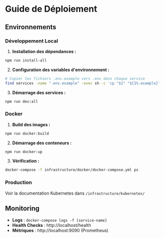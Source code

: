 # Guide de Déploiement

## Environnements

### Développement Local

1. **Installation des dépendances :**
```bash
npm run install-all
```

2. **Configuration des variables d'environnement :**
```bash
# Copier les fichiers .env.example vers .env dans chaque service
find services -name ".env.example" -exec sh -c 'cp "$1" "${1%.example}"' _ {} \;
```

3. **Démarrage des services :**
```bash
npm run dev:all
```

### Docker

1. **Build des images :**
```bash
npm run docker:build
```

2. **Démarrage des conteneurs :**
```bash
npm run docker:up
```

3. **Vérification :**
```bash
docker-compose -f infrastructure/docker/docker-compose.yml ps
```

### Production

Voir la documentation Kubernetes dans `/infrastructure/kubernetes/`

## Monitoring

- **Logs** : `docker-compose logs -f [service-name]`
- **Health Checks** : http://localhost/health
- **Métriques** : http://localhost:9090 (Prometheus)
